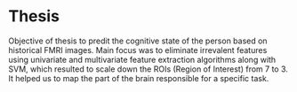 # Thesis
Objective of thesis to predit the cognitive state of the person based on historical FMRI images. Main focus was to eliminate irrevalent features using univariate and multivariate feature extraction algorithms along with SVM, which resulted to  scale down the ROIs (Region of Interest) from 7 to 3. It helped us to map the part of the brain responsible for a specific task.
